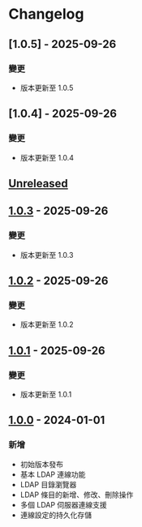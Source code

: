 # Changelog

## [1.0.5] - 2025-09-26

### 變更
- 版本更新至 1.0.5


## [1.0.4] - 2025-09-26

### 變更
- 版本更新至 1.0.4


## [Unreleased]

## [1.0.3] - 2025-09-26

### 變更

- 版本更新至 1.0.3

## [1.0.2] - 2025-09-26

### 變更

- 版本更新至 1.0.2

## [1.0.1] - 2025-09-26

### 變更

- 版本更新至 1.0.1

## [1.0.0] - 2024-01-01

### 新增

- 初始版本發布
- 基本 LDAP 連線功能
- LDAP 目錄瀏覽器
- LDAP 條目的新增、修改、刪除操作
- 多個 LDAP 伺服器連線支援
- 連線設定的持久化存儲

[Unreleased]: https://github.com/ldap-plugin/ldap-plugin/compare/v1.0.3...HEAD
[1.0.3]: https://github.com/ldap-plugin/ldap-plugin/compare/v1.0.2...v1.0.3
[1.0.2]: https://github.com/ldap-plugin/ldap-plugin/compare/v1.0.1...v1.0.2
[1.0.1]: https://github.com/ldap-plugin/ldap-plugin/compare/v1.0.0...v1.0.1
[1.0.0]: https://github.com/ldap-plugin/ldap-plugin/commits/v1.0.0
